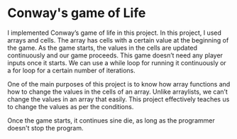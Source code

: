 # Conway's game of Life

I implemented Conway’s game of life in this project. In this project, I used arrays and
cells. The array has cells with a certain value at the beginning of the game. As the game
starts, the values in the cells are updated continuously and our game proceeds. This game
doesn’t need any player inputs once it starts. We can use a while loop for running it
continuously or a for loop for a certain number of iterations.

One of the main purposes of this project is to know how array functions and how to
change the values in the cells of an array. Unlike arraylists, we can’t change the values in
an array that easily. This project effectively teaches us to change the values as per the
conditions.

Once the game starts, it continues sine die, as long as the programmer doesn't stop the program.
